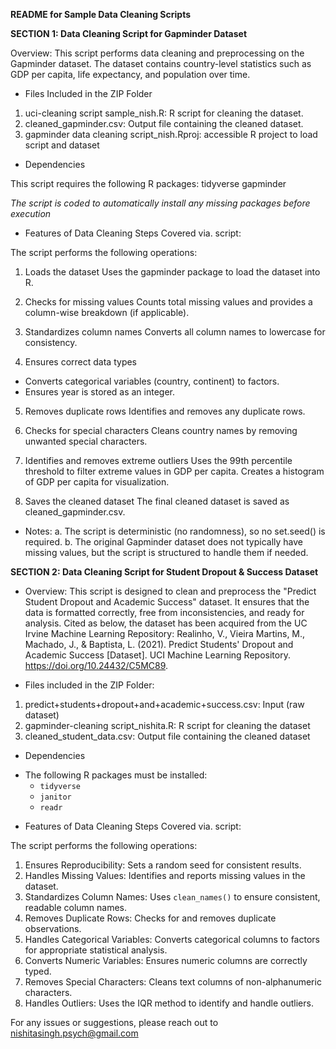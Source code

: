 __README for Sample Data Cleaning Scripts__

__SECTION 1: Data Cleaning Script for Gapminder Dataset__

Overview:
This script performs data cleaning and preprocessing on the Gapminder dataset. The dataset contains country-level statistics such as GDP per capita, life expectancy, and population over time.

* Files Included in the ZIP Folder

1. uci-cleaning script sample_nish.R: R script for cleaning the dataset.
2. cleaned_gapminder.csv: Output file containing the cleaned dataset.
3. gapminder data cleaning script_nish.Rproj: accessible R project to load script and dataset

* Dependencies

This script requires the following R packages:
tidyverse
gapminder

*The script is coded to automatically install any missing packages before execution*


* Features of Data Cleaning Steps Covered via. script:

The script performs the following operations:

1. Loads the dataset
Uses the gapminder package to load the dataset into R.

2. Checks for missing values
Counts total missing values and provides a column-wise breakdown (if applicable).

3. Standardizes column names
Converts all column names to lowercase for consistency.

4. Ensures correct data types
- Converts categorical variables (country, continent) to factors.
- Ensures year is stored as an integer.

5. Removes duplicate rows
Identifies and removes any duplicate rows.

6. Checks for special characters
Cleans country names by removing unwanted special characters.

7. Identifies and removes extreme outliers
Uses the 99th percentile threshold to filter extreme values in GDP per capita.
Creates a histogram of GDP per capita for visualization.

8. Saves the cleaned dataset
The final cleaned dataset is saved as cleaned_gapminder.csv.

* Notes:
  a. The script is deterministic (no randomness), so no set.seed() is required.
  b. The original Gapminder dataset does not typically have missing values, but the script is structured to handle them if needed.



__SECTION 2: Data Cleaning Script for Student Dropout & Success Dataset__

* Overview: 
This script is designed to clean and preprocess the "Predict Student Dropout and Academic Success" dataset. It ensures that the data is formatted correctly, free from inconsistencies, and ready for analysis.
Cited as below, the dataset has been acquired from the UC Irvine Machine Learning Repository:  [
](https://archive.ics.uci.edu/dataset/697/predict+students+dropout+and+academic+success)
Realinho, V., Vieira Martins, M., Machado, J., & Baptista, L. (2021). Predict Students' Dropout and Academic Success [Dataset]. UCI Machine Learning Repository. https://doi.org/10.24432/C5MC89.

* Files included in the ZIP Folder:
1. predict+students+dropout+and+academic+success.csv: Input (raw dataset)
2. gapminder-cleaning script_nishita.R: R script for cleaning the dataset
3. cleaned_student_data.csv: Output file containing the cleaned dataset

* Dependencies
- The following R packages must be installed:
  - `tidyverse`
  - `janitor`
  - `readr`

* Features of Data Cleaning Steps Covered via. script:

The script performs the following operations:

1. Ensures Reproducibility: Sets a random seed for consistent results.
2. Handles Missing Values: Identifies and reports missing values in the dataset.
3. Standardizes Column Names: Uses `clean_names()` to ensure consistent, readable column names.
4. Removes Duplicate Rows: Checks for and removes duplicate observations.
5. Handles Categorical Variables: Converts categorical columns to factors for appropriate statistical analysis.
6. Converts Numeric Variables: Ensures numeric columns are correctly typed.
7. Removes Special Characters: Cleans text columns of non-alphanumeric characters.
8. Handles Outliers: Uses the IQR method to identify and handle outliers.



For any issues or suggestions, please reach out to nishitasingh.psych@gmail.com

  

